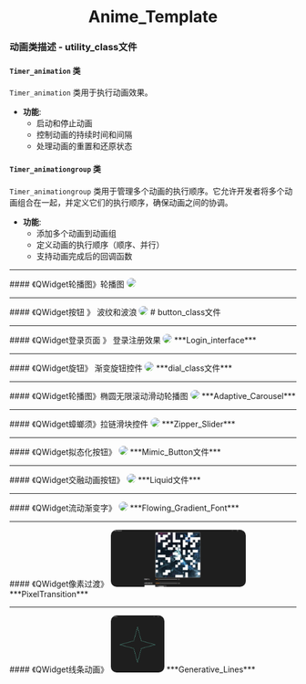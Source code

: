 <div align="center">
  <h1>Anime_Template</h1>
</div>


### 动画类描述 - utility_class文件

#### `Timer_animation` 类
`Timer_animation` 类用于执行动画效果。

- **功能**:
  - 启动和停止动画
  - 控制动画的持续时间和间隔
  - 处理动画的重置和还原状态

#### `Timer_animationgroup` 类
`Timer_animationgroup` 类用于管理多个动画的执行顺序。它允许开发者将多个动画组合在一起，并定义它们的执行顺序，确保动画之间的协调。

- **功能**:
  - 添加多个动画到动画组
  - 定义动画的执行顺序（顺序、并行）
  - 支持动画完成后的回调函数

 <hr>
#### 《QWidget轮播图》轮播图
<img src="res/carousel_card.png" style="border-radius: 10px; height: 100px">

 <hr>
#### 《QWidget按钮 》 波纹和波浪
<img src="res/2_btn.png" style="border-radius: 10px; height: 100px">
# button_class文件

 <hr>
#### 《QWidget登录页面 》 登录注册效果
<img src="res/Responsive_form.png" style="border-radius: 10px; height: 100px">
***Login_interface***

 <hr>
#### 《QWidget旋钮》 渐变旋钮控件 
<img src="res/gradient_knob.png" style="border-radius: 10px; height: 100px">
***dial_class文件***

 <hr>
#### 《QWidget轮播图》椭圆无限滚动滑动轮播图
<img src="res/Adaptive_Carousel.png" style="border-radius: 10px; height: 100px">
***Adaptive_Carousel***

 <hr>
#### 《QWidget蟑螂须》拉链滑块控件
<img src="res/蟑螂.png" style="border-radius: 10px; height: 100px">
***Zipper_Slider***

 <hr>
#### 《QWidget拟态化按钮》
<img src="res/拟态化按钮.png" style="border-radius: 10px; height: 100px">
***Mimic_Button文件***

 <hr>
#### 《QWidget交融动画按钮》
<img src="res/液态.png" style="border-radius: 10px; height: 100px">
***Liquid文件***

 <hr>
#### 《QWidget流动渐变字》
<img src="res/Flowing_Gradient_Font.png" style="border-radius: 10px; height: 100px">
***Flowing_Gradient_Font***

 <hr>
#### 《QWidget像素过渡》
<img src="res/PixelTransition.png" style="border-radius: 10px; height: 100px">
***PixelTransition***

 <hr>
#### 《QWidget线条动画》
<img src="res/Generative_Lines.png" style="border-radius: 10px; height: 100px">
***Generative_Lines***
